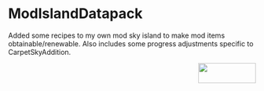 # ModIslandDatapack

Added some recipes to my own mod sky island to make mod items obtainable/renewable. Also includes some progress adjustments specific to CarpetSkyAddition.

<a href="https://creativecommons.org/licenses/by-nc-sa/4.0/"><img decoding="async" loading="lazy" src="https://mirrors.creativecommons.org/presskit/buttons/88x31/png/by-nc-sa.png" width="117" height="41" align="right"></a>
